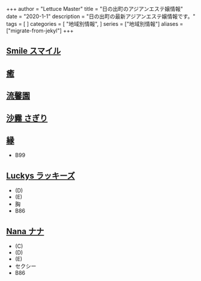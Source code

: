 +++
author = "Lettuce Master"
title = "日の出町のアジアンエステ嬢情報"
date = "2020-1-1"
description = "日の出町の最新アジアンエステ嬢情報です。"
tags = [
]
categories = [
    "地域別情報",
]
series = ["地域別情報"]
aliases = ["migrate-from-jekyl"]
+++

## [Smile スマイル](http://landh.info/)
## [癒](http://www.est-baby.work/)
## [流馨園](http://ee-relax.com/ryuukeien/)
## [沙霧 さぎり](http://sg.msji.work/)
## [縁](http://miyabi.jpest.net/)
- B99
## [Luckys ラッキーズ](http://esthe-aroma.info/)
- (D)
- (E)
- 胸
- B86
## [Nana ナナ](http://relax-massage.blue/)
- (C)
- (D)
- (E)
- セクシー
- B86
